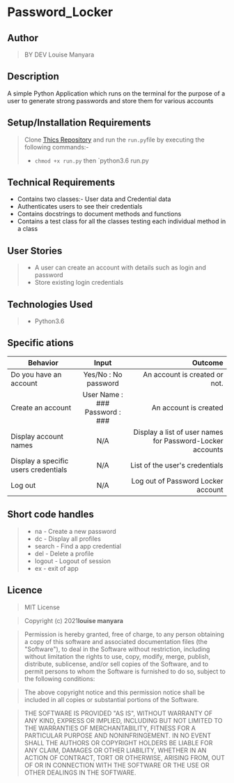 # Password_Locker
## Author
>BY DEV Louise Manyara

## Description
 A simple Python Application which runs on the terminal for the purpose of a user to generate strong passwords and store them for various accounts

 ## Setup/Installation Requirements

> Clone [Thics Repository](https://github.com/Nasseh123/password-locker.git) and run the `run.py`file by executing the following commands:-
> * `chmod +x run.py` then `python3.6 run.py

## Technical Requirements

* Contains two classes:- User data and Credential data
* Authenticates users to see their credentials
* Contains docstrings to document methods and functions
* Contains a test class for all the classes testing each individual method in a class


## User Stories

> * A user can create an account with details such as login and password
> * Store existing login credentials

## Technologies Used

> * Python3.6

## Specific ations

| Behavior        | Input           | Outcome  |
| ------------- |:-------------:| -----:|
| Do you have an account | Yes/No : No  <br/> password | An account is created or not. 
| Create an account | User Name : ### <br/> Password : ### | An account is created |
| Display account names | N/A | Display a list of user names for Password-Locker accounts | 
| Display a specific users credentials | N/A | List of the user's credentials | 
| Log out | N/A | Log out of Password Locker account |

## Short code handles

> * na - Create a new password
> * dc - Display all profiles
> * search - Find a app credential
> * del - Delete a profile
> * logout - Logout of session
> * ex - exit of app

## Licence
> MIT License

> Copyright (c) 2021**louise manyara**

> Permission is hereby granted, free of charge, to any person obtaining a copy
of this software and associated documentation files (the "Software"), to deal
in the Software without restriction, including without limitation the rights
to use, copy, modify, merge, publish, distribute, sublicense, and/or sell
copies of the Software, and to permit persons to whom the Software is
furnished to do so, subject to the following conditions:

> The above copyright notice and this permission notice shall be included in all
copies or substantial portions of the Software.

> THE SOFTWARE IS PROVIDED "AS IS", WITHOUT WARRANTY OF ANY KIND, EXPRESS OR
IMPLIED, INCLUDING BUT NOT LIMITED TO THE WARRANTIES OF MERCHANTABILITY,
FITNESS FOR A PARTICULAR PURPOSE AND NONINFRINGEMENT. IN NO EVENT SHALL THE
AUTHORS OR COPYRIGHT HOLDERS BE LIABLE FOR ANY CLAIM, DAMAGES OR OTHER
LIABILITY, WHETHER IN AN ACTION OF CONTRACT, TORT OR OTHERWISE, ARISING FROM,
OUT OF OR IN CONNECTION WITH THE SOFTWARE OR THE USE OR OTHER DEALINGS IN THE
SOFTWARE.

